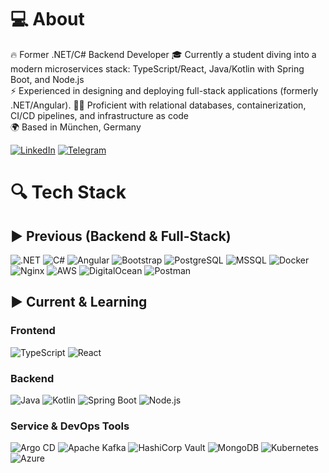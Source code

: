 # 💻 About

🔥 Former .NET/C# Backend Developer
🎓 Currently a student diving into a modern microservices stack: TypeScript/React, Java/Kotlin with Spring Boot, and Node.js  
⚡ Experienced in designing and deploying full-stack applications (formerly .NET/Angular).
👨‍💻 Proficient with relational databases, containerization, CI/CD pipelines, and infrastructure as code  
🌍 Based in München, Germany

[![LinkedIn](https://img.shields.io/badge/LinkedIn-%230077B5.svg?style=for-the-badge&logo=linkedin&logoColor=white)](https://www.linkedin.com/in/oleksandr-myroniuk97/)
[![Telegram](https://img.shields.io/badge/Telegram-2CA5E0?style=for-the-badge&logo=telegram&logoColor=white)](https://t.me/bernk4stel)

# 🔍 Tech Stack

## ▶️ Previous (​Backend & Full-Stack)
![.NET](https://img.shields.io/badge/.NET-5C2D91?style=for-the-badge&logo=.net&logoColor=white)
![C#](https://img.shields.io/badge/c%23-%23239120.svg?style=for-the-badge&logo=c-sharp&logoColor=white)
![Angular](https://img.shields.io/badge/angular-%23DD0031.svg?style=for-the-badge&logo=angular&logoColor=white)
![Bootstrap](https://img.shields.io/badge/bootstrap-%23563D7C.svg?style=for-the-badge&logo=bootstrap&logoColor=white)
![PostgreSQL](https://img.shields.io/badge/postgres-%23316192.svg?style=for-the-badge&logo=postgresql&logoColor=white)
![MSSQL](https://img.shields.io/badge/Microsoft_SQL_Server-CC2927?style=for-the-badge&logo=microsoft-sql-server&logoColor=white)
![Docker](https://img.shields.io/badge/docker-%230db7ed.svg?style=for-the-badge&logo=docker&logoColor=white)
![Nginx](https://img.shields.io/badge/nginx-%23009639.svg?style=for-the-badge&logo=nginx&logoColor=white)
![AWS](https://img.shields.io/badge/AWS-%23FF9900.svg?style=for-the-badge&logo=amazon-aws&logoColor=white)
![DigitalOcean](https://img.shields.io/badge/DigitalOcean-0080FF?style=for-the-badge&logo=digitalocean&logoColor=white)
![Postman](https://img.shields.io/badge/Postman-FF6C37?style=for-the-badge&logo=postman&logoColor=white)

## ▶️ Current & Learning

### Frontend
![TypeScript](https://img.shields.io/badge/TypeScript-%233178C6.svg?style=for-the-badge&logo=typescript&logoColor=white)
![React](https://img.shields.io/badge/React-%2320232a.svg?style=for-the-badge&logo=react&logoColor=%2361DAFB)
### Backend
![Java](https://img.shields.io/badge/Java-%23ED8B00.svg?style=for-the-badge&logo=java&logoColor=white)
![Kotlin](https://img.shields.io/badge/Kotlin-%230095D5.svg?style=for-the-badge&logo=kotlin&logoColor=white)
![Spring Boot](https://img.shields.io/badge/Spring_Boot-%236DB33F.svg?style=for-the-badge&logo=springboot&logoColor=white)
![Node.js](https://img.shields.io/badge/Node.js-%23339933.svg?style=for-the-badge&logo=node.js&logoColor=white)
### Service & DevOps Tools
![Argo CD](https://img.shields.io/badge/ArgoCD-%238D8D8D.svg?style=for-the-badge&logo=argocd&logoColor=white)
![Apache Kafka](https://img.shields.io/badge/Kafka-%23E24329.svg?style=for-the-badge&logo=apachekafka&logoColor=white)
![HashiCorp Vault](https://img.shields.io/badge/Vault-%230095D5.svg?style=for-the-badge&logo=hashicorp&logoColor=white)
![MongoDB](https://img.shields.io/badge/MongoDB-%2347A248.svg?style=for-the-badge&logo=mongodb&logoColor=white)
![Kubernetes](https://img.shields.io/badge/Kubernetes-%23132639.svg?style=for-the-badge&logo=kubernetes&logoColor=%237CB3D2)
![Azure](https://img.shields.io/badge/Azure-%23007FFF.svg?style=for-the-badge&logo=microsoftazure&logoColor=white)
